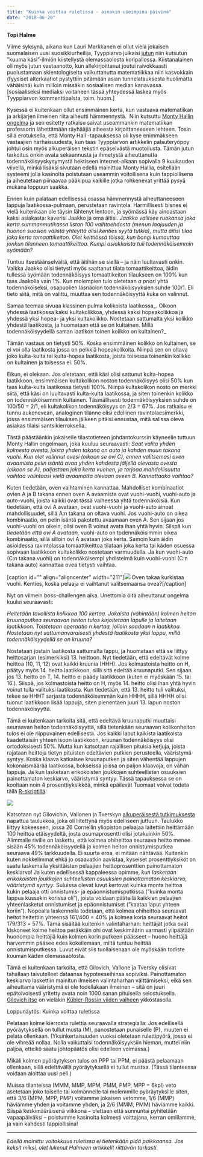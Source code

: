 ```yaml
---
title: "Kuinka voittaa ruletissa - ainakin useimpina päivinä"
date: "2018-06-20"
---
```


**Topi Halme**

Viime syksynä, aikana kun Lauri Markkanen ei ollut vielä jokaisen suomalaisen uusi suosikkiurheilija, Tyyppiarvo julkaisi [jutun](http://tyyppiarvo.com/2017/08/kuuma-kasi-koripallossa-ilmio-vai-illuusio/) niin kutsutun ”kuuma käsi”-ilmiön kiistellystä olemassaolosta koripallossa. Kiistanalainen oli myös jutun vastaanotto, kun allekirjoittanut joutui raivokkaasti puolustamaan skientologiselta vaikuttanutta matematiikkaa niin kasvokkain (fyysiset alterkaatiot pystyttiin pitämään asian tunnelatauksesta huolimatta vähäisinä) kuin milloin missäkin sosiaalisen median kanavassa. \[sosiaaliseksi mediaksi voitaneen tässä yhteydessä laskea myös Tyyppiarvon kommenttipalsta, toim. huom.\]

Kysessä ei kuitenkaan ollut ensimmäinen kerta, kun vastaava matematiikan ja arkijärjen ilmeinen riita aiheutti hämmennystä.  Niin kutsuttu [Monty Hallin ongelma](https://fi.wikipedia.org/wiki/Monty_Hallin_ongelma) ja sen esitetty ratkaisu saivat useammankin matematiikan professorin lähettämään räyhääjiä aiheesta kirjoittaneeseen lehteen. Tosin sillä erotuksella, että Monty Hall -tapauksessa oli kyse enimmäkseen vastaajien harhaisuudesta, kun taas Tyyppiarvon artikkelin palauteryöppy johtui osin myös alkuperäisen tekstin epäselvästä muotoilusta. Tämän jutun tarkoitus onkin avata sekaannusta ja ihmetystä aiheuttanutta todennäköisyyskysymystä hektiseen internet-aikaan sopivalla 9 kuukauden viivellä, minkä lisäksi sivutaan edellä mainittua Monty Hallia, esitellään systeemi jolla kasinolta poistutaan useammin voitollisena kuin tappiollisena ja aiheutetaan piinaavaa pääkipua kaikille jotka rohkenevat yrittää pysyä mukana loppuun saakka.

Ennen kuin palataan edellisessä osassa hämmennystä aiheuttaneeseen lappuja laatikossa-pulmaan, perustetaan ravintola. Harmillisesti bisnes ei vielä kuitenkaan ole täysin lähtenyt lentoon, ja syömässä käy ainoastaan kaksi asiakasta: kaverisi Jaakko ja oma äitisi. _Jaakko valitsee ruokansa joka kerta summanmutikassa listan 100 vaihtoehdosta (menun laajuuden ja huonon suosion välistä yhteyttä olisi kenties syytä tutkia), mutta äitisi tilaa joka kerta tomaattikeiton. Olet keittiössä töissä, kun bongi kumauttaa jonkun tilanneen tomaattikeittoa. Kumpi asiakkaista tuli todennäköisemmin syömään?_

Tuntuu itsestäänselvältä, että äitihän se siellä – ja näin luultavasti onkin. Vaikka Jaakko olisi tietysti myös saattanut tilata tomaattikeittoa, äidin tullessa syömään todennäköisyys tomaattikeiton tilaukseen on 100% kun taas Jaakolla vain 1%. Kun molempien tulo oletetaan _a priori_ yhtä todennäköiseksi, osapuolien läsnäolon todennäköisyyksien suhde 100/1. Eli tieto siitä, mitä on valittu, muuttaa sen todennäköisyyttä kuka on valinnut.

Samaa teemaa sivuaa klassinen pulma kolikoista laatikossa_. Olkoon yhdessä laatikossa kaksi kultakolikkoa, yhdessä kaksi hopeakolikkoa ja yhdessä yksi hopea- ja yksi kultakolikko. Nostetaan sattumalta yksi kolikko yhdestä laatikosta, ja huomataan että se on kultainen. Millä todennäköisyydellä saman laatikon toinen kolikko on kultainen?_

Tämän vastaus on tietysti 50%. Koska ensimmäinen kolikko on kultainen, se ei voi olla laatikosta jossa on pelkkiä hopeakolikoita. Niinpä sen on oltava joko kulta-kulta tai kulta-hopea laatikosta, joista toisessa toinenkin kolikko on kultainen ja toisessa ei. 50%.

Eikun, ei olekaan. Jos oletetaan, että käsi olisi sattunut kulta-hopea laatikkoon, ensimmäisen kultakolikon noston todennäköisyys olisi 50% kun taas kulta-kulta laatikossa tietysti 100%. Niinpä kultakolikon nosto on merkki siitä, että käsi on luultavasti kulta-kulta laatikossa, ja siten toinenkin kolikko on todennäköisemmin kultainen. Täsmällisesti todennäköisyyksien suhde on 100/50 = 2/1, eli kultakolikon todennäköisyys on 2/3 = 67%. Jos ratkaisu ei tunnu aukenevean, analoginen tilanne olisi edellinen ravintolaesimerkki, jossa ensimmäisen tilauksen jälkeen pitäisi ennustaa, mitä salissa oleva asiakas tilaisi santsikierroksella.

Tästä päästäänkin jokaiselle tilastotieteen johdantokurssin käyneelle tuttuun Monty Hallin ongelmaan, joka kuuluu seuraavasti: _Saat valita yhden kolmesta ovesta, joista yhden takana on auto ja kahden muun takana vuohi. Kun olet valinnut ovesi (olkoon se ovi C), ennen valitsemasi oven avaamista pelin isäntä avaa yhden kahdesta jäljellä olevasta ovesta (olkoon se A), paljastaen joka kerta vuohen, ja tarjoaa mahdollisuutta vaihtaa valintaasi vielä avaamatta olevaan oveen B. Kannattaako vaihtaa?_

Kuten tiedetään, oven vaihtaminen kannattaa. Mahdolliset kombinaatiot ovien A ja B takana ennen oven A avaamista ovat vuohi-vuohi, vuohi-auto ja auto-vuohi, joista kaikki ovat tässä vaiheessa yhtä todennäköisiä. Kun tiedetään, että ovi A avataan, ovat vuohi-vuohi ja vuohi-auto ainoat mahdollisuudet, sillä A:n takana on oltava vuohi. Jos vuohi-auto on oikea kombinaatio, on pelin isäntä pakotettu avaamaan oven A. Sen sijaan jos vuohi-vuohi on oikein, olisi oven B voinut avata ihan yhtä hyvin. Siispä kun _tiedetään että ovi A avataan,_ vuohi-auto on todennäköisimmin oikea kombinaatio, sillä silloin ovi A avataan joka kerta. Samoin kuin äidin asioidessa ravintolassa tomaattikeittoa tilataan joka kerta tai käden osuessa sopivaan laatikkoon kultakolikko nostetaan varmuudella. Ja kun vuohi-auto (C:n takana vuohi) on todennäköisempi yhdistelmä kuin vuohi-vuohi (C:n takana auto) kannattaa ovea tietysti vaihtaa.

\[caption id="" align="aligncenter" width="211"\]![](http://gdurl.com/q1u6) Oven takaa kurkistaa vuohi. Kenties, koska pelaaja ei vaihtanut valitsemaansa ovea?\[/caption\]

Nyt on viimein boss-challengen aika. Unettomia öitä aiheuttanut ongelma kuului seuraavasti:

_Heitetään tavallista kolikkoa 100 kertaa. Jokaista (vähintään) kolmen heiton kruunaputkea seuraavan heiton tulos kirjoitetaan lapulle ja laitetaan laatikkoon. Toistetaan operaatio n kertaa, jolloin saadaan n laatikkoa. Nostetaan nyt sattumanvaraisesti yhdestä laatikosta yksi lappu, millä todennäköisyydellä se on kruuna?_

Nostetaan jostain laatikosta sattumalta lappu, ja huomataan että se liittyy heittosarjan (esimerkiksi) 13. heittoon. Nyt tiedetään, että edeltävät kolme heittoa (10, 11, 12) ovat kaikki kruunia (HHH). Jos kolmastoista heitto on H, päätyy myös 14. heitto laatikkoon, sillä sitä edeltää kruunaputki. Sen sijaan jos 13. heitto on T, 14. heitto ei päädy laatikkoon (kuten ei myöskään 15. tai 16.). Siispä, jos kolmastoista heitto on H, myös 14. heitto olisi ihan yhtä hyvin voinut tulla valituksi laatikosta. Kun tiedetään, että 13. heitto tuli valituksi, tekee se HHHT sarjasta todennäköisemmän kuin HHHH, sillä HHHH olisi tuonut laatikkoon lisää lappuja, siten pienentäen juuri 13. lapun noston todennäköisyyttä.

Tämä ei kuitenkaan tarkoita sitä, että edeltävä kruunaputki muuttaisi seuraavan heiton todennäköisyyttä, sillä tietenkään seuraavan kolikonheiton tulos ei ole riippuvainen edellisestä. Jos kaikki laput kaikista laatikoista kaadettaisiin yhteen isoon laatikkoon, kruunan todennäköisyys olisi ortodoksisesti 50%. Mutta kun katsotaan rajallisen pituisia ketjuja, joista rajataan heittoja tietyn pituisten edeltävien putkien perusteella, vääristymä syntyy. Koska klaava katkaisee kruunaputken ja siten vähentää lappujen kokonaismäärää laatikossa, bokseissa joissa on paljon klaavoja, on vähän lappuja. Ja kun lasketaan erikokoisten joukkojen suhteellisten osuuksien painottamaton keskiarvo, vääristymä syntyy. Tässä tapauksessa se on kooltaan noin 4 prosenttiyksikköä, minkä epäilevät Tuomaat voivat todeta tällä [R-skriptillä](https://pastebin.com/t6gE5MVr).

![](https://putanumonit.files.wordpress.com/2016/02/gilovich-cornell.png)

Katsotaan nyt Gilovichin, Vallonen ja Tverskyn [alkuperäisestä tutkimuksesta](http://wexler.free.fr/library/files/gilovich%20(1985)%20the%20hot%20hand%20in%20basketball.%20on%20the%20misperception%20of%20random%20sequences.pdf) napattua taulukkoa, joka oli liitettynä myös edelliseen juttuun. Taulukko liittyy kokeeseen, jossa 26 Cornellin yliopiston pelaajaa laitettiin heittämään 100 heittoa etäisyydeltä, josta osumaprosentti olisi jotakuinkin 50%. Alimmalle riville on laskettu, että kolmea ohiheittoa seuraava heitto menee sisään 45% todennäköisyydellä ja kolmen heiton onnistumisputkea seuraava 49% tarkkuudella. Ei suurta eroa, ei mitään nähtävää. Kuitenkin kuten nokkelimmat ehkä jo osaavatkin aavistaa, kyseiset prosenttiyksiköt on saatu laskemalla yksittäisten pelaajien heittoprosenttien painottamaton keskiarvo! Ja kuten edellisessä kappaleessa opimme, _kun lasketaan erikokoisten joukkojen suhteellisten osuuksien painottamaton keskiarvo, vääristymä syntyy_. Suluissa olevat luvut kertovat kuinka monta heittoa kukin pelaaja otti onnistumis- ja epäonnistumisputkissa (”kuinka monta lappua kussakin korissa oli”), joista voidaan päätellä kaikkien pelaajien yhteenlasketut onnistumiset ja epäonnistumiset (”kaataa laput yhteen koriin”). Nopealla laskennolla todetaan, että kolmea ohiheittoa seuraavat heitot heitettiin yhteensä 161/400 = 40% ja kolmea koria seuraavat heitot 179/313 = 57%. Tämä sisältää kuitenkin valintaharhan: heittäjät jotka ovat kiskoneet kolme heittoa peräkkäin ohi ovat keskimäärin varmasti ylipäätään huonompia heittäjiä kuin kolmen korin putkeen päässeet – huono heittäjä harvemmin pääsee edes kokeilemaan, miltä tuntuu heittää onnistumisputkessa. Luvut eivät siis tuollaisenaan ole myöskään todiste kuuman käden olemassaolosta.

Tämä ei kuitenkaan tarkoita, että Gilovich, Vallone ja Tversky olisivat tahallaan taivutelleet dataansa hypoteeseihinsa sopiviksi. Painottamaton keskiarvo laskettiin mainitun ilmeisen valintaharhan välttämiseksi, eikä sen aiheuttama vääristymä ei ole todellakaan ilmeinen – sitä on juuri epätoivoisesti yritetty avata noin 1000 sanan pituisella selostuksella. [Gilovich itse](http://andrewgelman.com/2017/04/02/gilovich-doubles-hot-hand-denial/) on vieläkin [Kübler-Rossin viiden vaiheen](https://en.wikipedia.org/wiki/K%C3%BCbler-Ross_model#Stages_of_grief) ykköstasolla.

Loppunäytös: Kuinka voittaa ruletissa

Pelataan kolme kierrosta rulettia seuraavalla strategialla: Jos edellisellä pyöräytyksellä on tullut musta (M), panostetaan punaiselle (P), muuten ei pelata ollenkaan. (Yksinkertaisuuden vuoksi oletetaan rulettipyörä, jossa ei ole vihreää nollaa. Nolla vaikuttaisi todennäköisyyksiin hieman, muttei niin paljoa, etteikö saatu johtopäätös olisi edelleen voimassa.)

Mikäli kolmen pyöräytyksen tulos on PPP tai PPM, ei päästä pelaamaan ollenkaan, sillä edeltävällä pyöräytyksellä ei tullut mustaa. (Tässä tilanteessa voidaan aloittaa uusi peli.)

Muissa tilanteissa (MMM, MMP, MPM, PMM, PMP, MPP = 6kpl) veto asetetaan joko toiselle tai kolmannelle tai molemmille pyöräytyksille siten, että 3/6 (MPM, MPP, PMP) voitamme jokaisen vetomme, 1/6 (MMP) häviämme yhden ja voitamme yhden, ja 2/6 (MMM, PMM) häviämme kaikki. Siispä keskimääräisenä viikkona – olettaen että sunnuntai pyhitetään vapaapäiväksi – poistumme kasinolta kolmesti voittajana, kerran omillamme, ja vain kahdesti tappiollisina!

* * *

_Edellä mainittu voitokkuus ruletissa ei tietenkään pidä paikkaansa. Jos keksit miksi, olet lukenut Halmeen artikkelit riittävän tarkasti._
